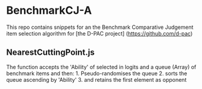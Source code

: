 # BenchmarkCJ-A
This repo contains snippets for an the Benchmark Comparative Judgement item selection algorithm for [the D-PAC project]
(https://github.com/d-pac)

## NearestCuttingPoint.js
The function accepts the 'Ability' of selected in logits and a queue (Array) of benchmark items and then:
    1. Pseudo-randomises the queue
    2. sorts the queue ascending by 'Ability'
    3. and retains the first element as opponent